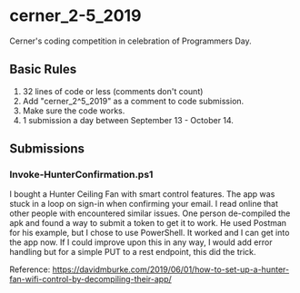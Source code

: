 # cerner_2-5_2019

Cerner's coding competition in celebration of Programmers Day.

## Basic Rules

1. 32 lines of code or less (comments don't count)
2. Add "cerner_2^5_2019" as a comment to code submission.
3. Make sure the code works.
4. 1 submission a day between September 13 - October 14.

## Submissions

### Invoke-HunterConfirmation.ps1
I bought a Hunter Ceiling Fan with smart control features. The app was stuck in a loop on sign-in when confirming your email. I read online that other people with encountered similar issues. One person de-compiled the apk and found a way to submit a token to get it to work. He used Postman for his example, but I chose to use PowerShell. It worked and I can get into the app now. If I could improve upon this in any way, I would add error handling but for a simple PUT to a rest endpoint, this did the trick.

Reference: https://davidmburke.com/2019/06/01/how-to-set-up-a-hunter-fan-wifi-control-by-decompiling-their-app/
